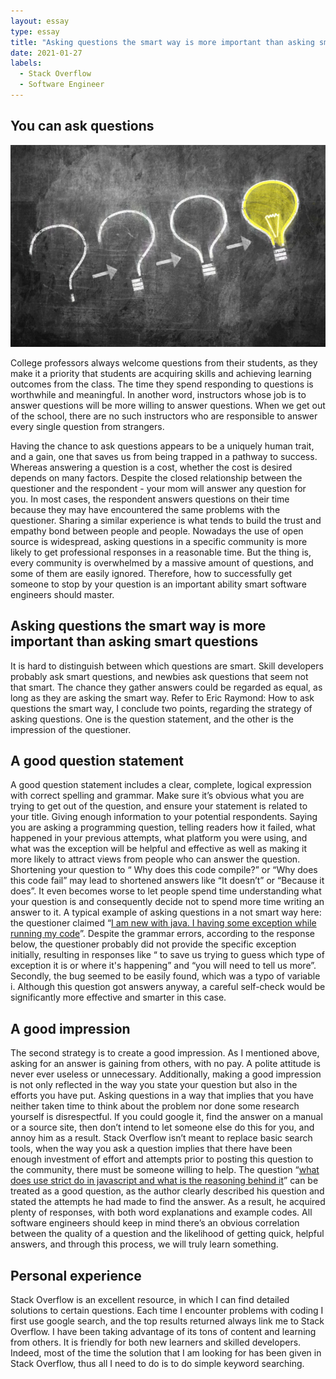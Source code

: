 ```yaml
---
layout: essay
type: essay
title: "Asking questions the smart way is more important than asking smart questions"
date: 2021-01-27
labels:
  - Stack Overflow
  - Software Engineer
---
```


## You can ask questions

<img class ="ui image" src ="../images/askquestion.jpg">

College professors always welcome questions from their students, as they make it a priority that students are acquiring skills and achieving learning outcomes from the class. The time they spend responding to questions is worthwhile and meaningful. In another word, instructors whose job is to answer questions will be more willing to answer questions. When we get out of the school, there are no such instructors who are responsible to answer every single question from strangers. 

Having the chance to ask questions appears to be a uniquely human trait, and a gain, one that saves us from being trapped in a pathway to success. Whereas answering a question is a cost, whether the cost is desired depends on many factors. Despite the closed relationship between the questioner and the respondent - your mom will answer any question for you. In most cases, the respondent answers questions on their time because they may have encountered the same problems with the questioner. Sharing a similar experience is what tends to build the trust and empathy bond between people and people. Nowadays the use of open source is widespread, asking questions in a specific community is more likely to get professional responses in a reasonable time. But the thing is, every community is overwhelmed by a massive amount of questions, and some of them are easily ignored. Therefore, how to successfully get someone to stop by your question is an important ability smart software engineers should master. 

## Asking questions the smart way is more important than asking smart questions 

It is hard to distinguish between which questions are smart. Skill developers probably ask smart questions, and newbies ask questions that seem not that smart. The chance they gather answers could be regarded as equal, as long as they are asking the smart way. Refer to Eric Raymond: How to ask questions the smart way, I  conclude two points, regarding the strategy of asking questions. One is the question statement, and the other is the impression of the questioner. 

## A good question statement

A good question statement includes a clear, complete, logical expression with correct spelling and grammar. Make sure it’s obvious what you are trying to get out of the question, and ensure your statement is related to your title. Giving enough information to your potential respondents. Saying you are asking a programming question, telling readers how it failed, what happened in your previous attempts, what platform you were using, and what was the exception will be helpful and effective as well as making it more likely to attract views from people who can answer the question. Shortening your question to “ Why does this code compile?” or “Why does this code fail” may lead to shortened answers like “It doesn’t” or “Because it does”. It even becomes worse to let people spend time understanding what your question is and consequently decide not to spend more time writing an answer to it. A typical example of asking questions in a not smart way here:  the questioner claimed  “[I am new with java. I having some exception while running my code](https://stackoverflow.com/questions/20870679/why-does-this-java-code-throw-an-exception )”. Despite the grammar errors, according to the response below, the questioner probably did not provide the specific exception initially, resulting in responses like “ to save us trying to guess which type of exception it is or where it's happening” and “you will need to tell us more”.
Secondly, the bug seemed to be easily found, which was a typo of variable i. Although this question got answers anyway, a careful self-check would be significantly more effective and smarter in this case. 

## A good impression

The second strategy is to create a good impression. As I mentioned above, asking for an answer is gaining from others, with no pay. A polite attitude is never ever useless or unnecessary. Additionally, making a good impression is not only reflected in the way you state your question but also in the efforts you have put. Asking questions in a way that implies that you have neither taken time to think about the problem nor done some research yourself is disrespectful. If you could google it, find the answer on a manual or a source site, then don’t intend to let someone else do this for you, and annoy him as a result. Stack Overflow isn’t meant to replace basic search tools, when the way you ask a question implies that there have been enough investment of effort and attempts prior to posting this question to the community, there must be someone willing to help. The question “[what does use strict do in javascript and what is the reasoning behind it](https://stackoverflow.com/questions/1335851/what-does-use-strict-do-in-javascript-and-what-is-the-reasoning-behind-it )” can be treated as a good question, as the author clearly described his question and stated the attempts he had made to find the answer. As a result, he acquired plenty of responses, with both word explanations and example codes. All software engineers should keep in mind there’s an obvious correlation between the quality of a question and the likelihood of getting quick, helpful answers, and through this process, we will truly learn something. 

## Personal experience 

Stack Overflow is an excellent resource, in which I can find detailed solutions to certain questions. Each time I encounter problems with coding I first use google search, and the top results returned always link me to Stack Overflow. I have been taking advantage of its tons of content and learning from others. It is friendly for both new learners and skilled developers. Indeed, most of the time the solution that I am looking for has been given in Stack Overflow, thus all I need to do is to do simple keyword searching. 



